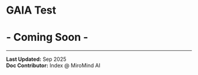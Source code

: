 # GAIA Test


# - Coming Soon -



---
**Last Updated:** Sep 2025  
**Doc Contributor:** Index @ MiroMind AI